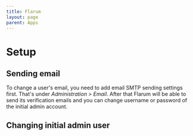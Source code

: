 ```yaml
---
title: Flarum
layout: page
parent: Apps
---
```


# Setup

## Sending email
To change a user's email, you need to add email SMTP sending settings first. That's under *Administration > Email*. After that Flarum will be able to send its verification emails and you can change username or password of the initial admin account.


## Changing initial admin user
